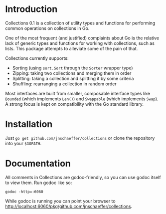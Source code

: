 Introduction
============

Collections 0.1 is a collection of utility types and functions for performing
common operations on collections in Go.

One of the most frequent (and justified) complaints about Go is the relative
lack of generic types and functions for working with collections, such as
lists. This package attempts to alleviate some of the pain of that.

Collections currently supports:
  * Sorting (using `sort.Sort` through the `Sorter` wrapper type)
  * Zipping: taking two collections and merging them in order
  * Splitting: taking a collection and splitting it by some criteria
  * Shuffling: rearranging a collection in random order

Most interfaces are built from smaller, composable interface types like
`Bounded` (which implements `Len()`) and `Swappable` (which implements `Swap`).
A strong focus is kept on compatibility with the Go standard library.

Installation
============

Just `go get github.com/jnschaeffer/collections` or clone the repository into
your `$GOPATH`.

Documentation
=============

All comments in Collections are godoc-friendly, so you can use godoc itself to
view them. Run godoc like so:

    godoc -http=:6060

While godoc is running you can point your browser to 
[http://localhost:6060/pkg/github.com/jnschaeffer/collections](http://localhost:6060/pkg/github.com/jnschaeffer/collections).

